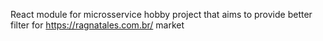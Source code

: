 React module for microsservice hobby project that aims to provide better filter for https://ragnatales.com.br/ market
